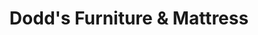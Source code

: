---
title: "Dodd's Furniture & Mattress"
url: /campbell-river/dodds-furniture-und-mattress/
shop: Möbel
---